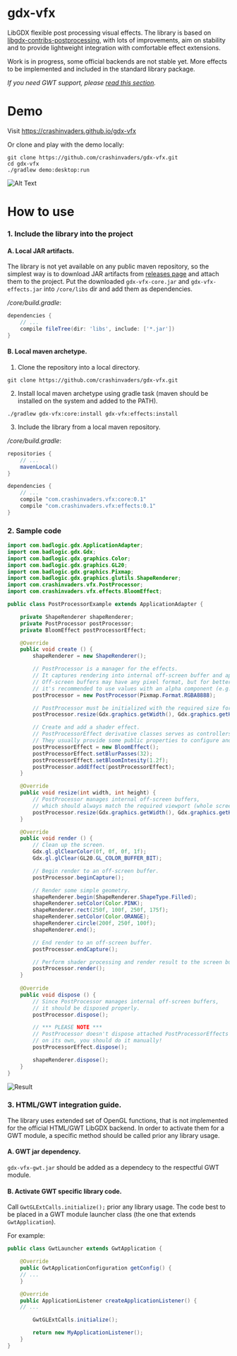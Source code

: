 # gdx-vfx

LibGDX flexible post processing visual effects. The library is based on [libgdx-contribs-postprocessing](https://github.com/manuelbua/libgdx-contribs/tree/master/postprocessing), 
with lots of improvements, aim on stability and to provide lightweight integration with comfortable effect extensions.

Work is in progress, some official backends are not stable yet.
More effects to be implemented and included in the standard library package.

_If you need GWT support, please [read this section](#gwt-integration)._

# Demo

Visit https://crashinvaders.github.io/gdx-vfx

Or clone and play with the demo locally:
```
git clone https://github.com/crashinvaders/gdx-vfx.git
cd gdx-vfx
./gradlew demo:desktop:run
```

![Alt Text](https://i.imgur.com/bHl3ADH.gif)


# How to use

### 1. Include the library into the project

#### A. Local JAR artifacts.
The library is not yet available on any public maven repository,
so the simplest way is to download JAR artifacts from [releases page](https://github.com/crashinvaders/gdx-vfx/releases) and attach them to the project.
Put the downloaded `gdx-vfx-core.jar` and `gdx-vfx-effects.jar` into `/core/libs` dir and add them as dependencies.

_/core/build.gradle_:
```gradle
dependencies {
    // ...
    compile fileTree(dir: 'libs', include: ['*.jar'])
}
```

#### B. Local maven archetype.

1. Clone the repository into a local directory.
```
git clone https://github.com/crashinvaders/gdx-vfx.git
```
2. Install local maven archetype using gradle task (maven should be installed on the system and added to the PATH).
```
./gradlew gdx-vfx:core:install gdx-vfx:effects:install
```
3. Include the library from a local maven repository.

_/core/build.gradle_:
```gradle
repositories {
    // ...
    mavenLocal()
}

dependencies {
    // ...
    compile "com.crashinvaders.vfx:core:0.1"
    compile "com.crashinvaders.vfx:effects:0.1"
}
```

### 2. Sample code

```java
import com.badlogic.gdx.ApplicationAdapter;
import com.badlogic.gdx.Gdx;
import com.badlogic.gdx.graphics.Color;
import com.badlogic.gdx.graphics.GL20;
import com.badlogic.gdx.graphics.Pixmap;
import com.badlogic.gdx.graphics.glutils.ShapeRenderer;
import com.crashinvaders.vfx.PostProcessor;
import com.crashinvaders.vfx.effects.BloomEffect;

public class PostProcessorExample extends ApplicationAdapter {

	private ShapeRenderer shapeRenderer;
	private PostProcessor postProcessor;
	private BloomEffect postProcessorEffect;

	@Override
	public void create () {
		shapeRenderer = new ShapeRenderer();

		// PostProcessor is a manager for the effects.
		// It captures rendering into internal off-screen buffer and applies a chain of defined effects.
		// Off-screen buffers may have any pixel format, but for better effect mixing
		// it's recommended to use values with an alpha component (e.g. RGBA8888 or RGBA4444).
		postProcessor = new PostProcessor(Pixmap.Format.RGBA8888);

		// PostProcessor must be initialized with the required size for internal off-screen buffers.
		postProcessor.resize(Gdx.graphics.getWidth(), Gdx.graphics.getHeight());

		// Create and add a shader effect.
		// PostProcessorEffect derivative classes serves as controllers for shader effects.
		// They usually provide some public properties to configure and control the effects.
		postProcessorEffect = new BloomEffect();
		postProcessorEffect.setBlurPasses(32);
		postProcessorEffect.setBloomIntesity(1.2f);
		postProcessor.addEffect(postProcessorEffect);
	}

	@Override
	public void resize(int width, int height) {
		// PostProcessor manages internal off-screen buffers,
		// which should always match the required viewport (whole screen in our case).
		postProcessor.resize(Gdx.graphics.getWidth(), Gdx.graphics.getHeight());
	}

	@Override
	public void render () {
		// Clean up the screen.
		Gdx.gl.glClearColor(0f, 0f, 0f, 1f);
		Gdx.gl.glClear(GL20.GL_COLOR_BUFFER_BIT);

		// Begin render to an off-screen buffer.
		postProcessor.beginCapture();

		// Render some simple geometry.
		shapeRenderer.begin(ShapeRenderer.ShapeType.Filled);
		shapeRenderer.setColor(Color.PINK);
		shapeRenderer.rect(250f, 100f, 250f, 175f);
		shapeRenderer.setColor(Color.ORANGE);
		shapeRenderer.circle(200f, 250f, 100f);
		shapeRenderer.end();

		// End render to an off-screen buffer.
		postProcessor.endCapture();

		// Perform shader processing and render result to the screen buffer.
		postProcessor.render();
	}
	
	@Override
	public void dispose () {
		// Since PostProcessor manages internal off-screen buffers,
		// it should be disposed properly.
		postProcessor.dispose();

		// *** PLEASE NOTE ***
		// PostProcessor doesn't dispose attached PostProcessorEffects
		// on its own, you should do it manually!
		postProcessorEffect.dispose();

		shapeRenderer.dispose();
	}
}
```

![Result](https://i.imgur.com/qSaIEWD.png)


### 3. HTML/GWT integration guide. <a name="gwt-integration"></a>

The library uses extended set of OpenGL functions, that is not implemented for the official HTML/GWT LibGDX backend.
In order to activate them for a GWT module, a specific method should be called prior any library usage.

#### A. GWT jar dependency.
`gdx-vfx-gwt.jar` should be added as a dependecy to the respectful GWT module.

#### B. Activate GWT specific library code.
Call `GwtGLExtCalls.initialize();` prior any library usage. The code best to be placed in a GWT module launcher class (the one that extends `GwtApplication`).

For example:
```java
public class GwtLauncher extends GwtApplication {

    @Override
    public GwtApplicationConfiguration getConfig() {
	// ...
    }

    @Override
    public ApplicationListener createApplicationListener() {
	// ...

        GwtGLExtCalls.initialize();

        return new MyApplicationListener();
    }
}
```
